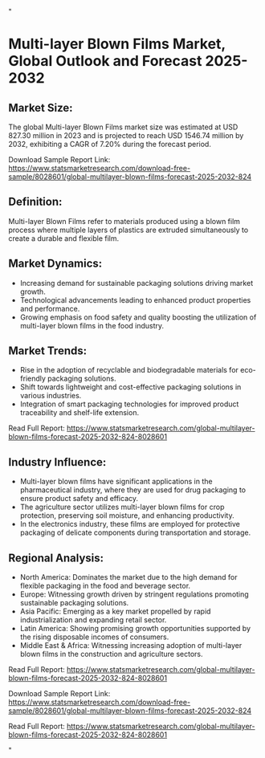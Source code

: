 <p>&quot;</p>

<h1>Multi-layer Blown Films Market, Global Outlook and Forecast 2025-2032</h1>

<h2>Market Size:</h2>

<p>The global Multi-layer Blown Films market size was estimated at USD 827.30 million in 2023 and is projected to reach USD 1546.74 million by 2032, exhibiting a CAGR of 7.20% during the forecast period.</p>

<p>Download Sample Report Link: <a href="https://www.statsmarketresearch.com/download-free-sample/8028601/global-multilayer-blown-films-forecast-2025-2032-824">https://www.statsmarketresearch.com/download-free-sample/8028601/global-multilayer-blown-films-forecast-2025-2032-824</a></p>

<h2>Definition:</h2>

<p>Multi-layer Blown Films refer to materials produced using a blown film process where multiple layers of plastics are extruded simultaneously to create a durable and flexible film.</p>

<h2>Market Dynamics:</h2>

<ul>
	<li>Increasing demand for sustainable packaging solutions driving market growth.</li>
	<li>Technological advancements leading to enhanced product properties and performance.</li>
	<li>Growing emphasis on food safety and quality boosting the utilization of multi-layer blown films in the food industry.</li>
</ul>

<h2>Market Trends:</h2>

<ul>
	<li>Rise in the adoption of recyclable and biodegradable materials for eco-friendly packaging solutions.</li>
	<li>Shift towards lightweight and cost-effective packaging solutions in various industries.</li>
	<li>Integration of smart packaging technologies for improved product traceability and shelf-life extension.</li>
</ul>

<p>Read Full Report: <a href="https://www.statsmarketresearch.com/global-multilayer-blown-films-forecast-2025-2032-824-8028601">https://www.statsmarketresearch.com/global-multilayer-blown-films-forecast-2025-2032-824-8028601</a></p>

<h2>Industry Influence:</h2>

<ul>
	<li>Multi-layer blown films have significant applications in the pharmaceutical industry, where they are used for drug packaging to ensure product safety and efficacy.</li>
	<li>The agriculture sector utilizes multi-layer blown films for crop protection, preserving soil moisture, and enhancing productivity.</li>
	<li>In the electronics industry, these films are employed for protective packaging of delicate components during transportation and storage.</li>
</ul>

<h2>Regional Analysis:</h2>

<ul>
	<li>North America: Dominates the market due to the high demand for flexible packaging in the food and beverage sector.</li>
	<li>Europe: Witnessing growth driven by stringent regulations promoting sustainable packaging solutions.</li>
	<li>Asia Pacific: Emerging as a key market propelled by rapid industrialization and expanding retail sector.</li>
	<li>Latin America: Showing promising growth opportunities supported by the rising disposable incomes of consumers.</li>
	<li>Middle East &amp; Africa: Witnessing increasing adoption of multi-layer blown films in the construction and agriculture sectors.</li>
</ul>

<p>Read Full Report: <a href="https://www.statsmarketresearch.com/global-multilayer-blown-films-forecast-2025-2032-824-8028601">https://www.statsmarketresearch.com/global-multilayer-blown-films-forecast-2025-2032-824-8028601</a></p>

<p>Download Sample Report Link: <a href="https://www.statsmarketresearch.com/download-free-sample/8028601/global-multilayer-blown-films-forecast-2025-2032-824">https://www.statsmarketresearch.com/download-free-sample/8028601/global-multilayer-blown-films-forecast-2025-2032-824</a></p>

<p>Read Full Report: <a href="https://www.statsmarketresearch.com/global-multilayer-blown-films-forecast-2025-2032-824-8028601">https://www.statsmarketresearch.com/global-multilayer-blown-films-forecast-2025-2032-824-8028601</a></p>

<p>&quot;</p>

